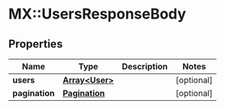 # MX::UsersResponseBody

## Properties
Name | Type | Description | Notes
------------ | ------------- | ------------- | -------------
**users** | [**Array&lt;User&gt;**](User.md) |  | [optional] 
**pagination** | [**Pagination**](Pagination.md) |  | [optional] 


